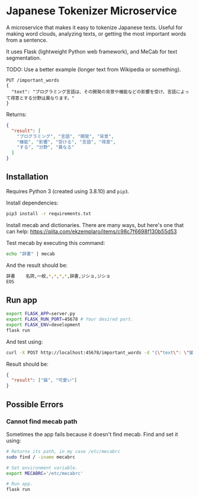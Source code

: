 # Japanese Tokenizer Microservice

A microservice that makes it easy to tokenize Japanese texts. Useful for making word clouds, analyzing texts, or getting the most important words from a sentence.

It uses Flask (lightweight Python web framework), and MeCab for text segmentation.

TODO: Use a better example (longer text from Wikipedia or something).

```
PUT /important_words
{
  "text": "プログラミング言語は、その開発の背景や機能などの影響を受け、言語によって得意とする分野は異なります。"
}
```

Returns:

```json
{
  "result": [
    "プログラミング", "言語", "開発", "背景",
    "機能", "影響", "受ける", "言語", "得意",
    "する", "分野", "異なる"
  ]
}
```

## Installation

Requires Python 3 (created using 3.8.10) and `pip3`.

Install dependencies:

```bash
pip3 install -r requirements.txt
```

Install mecab and dictionaries. There are many ways, but here's one that can help: https://qiita.com/ekzemplaro/items/c98c7f6698f130b55d53

Test mecab by executing this command:

```bash
echo "辞書" | mecab
```

And the result should be:

```bash
辞書    名詞,一般,*,*,*,*,辞書,ジショ,ジショ
EOS
```

## Run app

```bash
export FLASK_APP=server.py
export FLASK_RUN_PORT=45678 # Your desired port.
export FLASK_ENV=development
flask run
```

And test using:

```bash
curl -X POST http://localhost:45678/important_words -d "{\"text\": \"猫が可愛かった\"}" -H "Content-Type: application/json"
```

Result should be:

```json
{
  "result": ["猫", "可愛い"]
}
```

## Possible Errors

### Cannot find mecab path

Sometimes the app fails because it doesn't find mecab. Find and set it using:

```bash
# Returns its path, in my case /etc/mecabrc
sudo find / -iname mecabrc

# Set environment variable.
export MECABRC='/etc/mecabrc'

# Run app.
flask run
```
